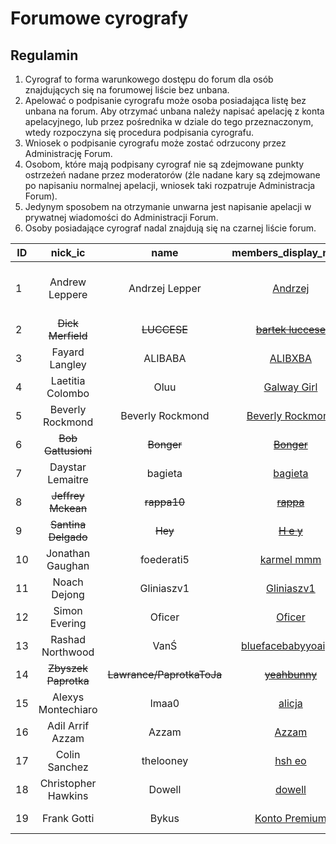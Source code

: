 # Forumowe cyrografy
## Regulamin
1. Cyrograf to forma warunkowego dostępu do forum dla osób znajdujących się na forumowej liście bez unbana.
2. Apelować o podpisanie cyrografu może osoba posiadająca listę bez unbana na forum. Aby otrzymać unbana należy napisać apelację z konta apelacyjnego, lub przez pośrednika w dziale do tego przeznaczonym, wtedy rozpoczyna się procedura podpisania cyrografu.
4. Wniosek o podpisanie cyrografu może zostać odrzucony przez Administrację Forum.
3. Osobom, które mają podpisany cyrograf nie są zdejmowane punkty ostrzeżeń nadane przez moderatorów (źle nadane kary są zdejmowane po napisaniu normalnej apelacji, wniosek taki rozpatruje Administracja Forum).
4. Jedynym sposobem na otrzymanie unwarna jest napisanie apelacji w prywatnej wiadomości do Administracji Forum.
5. Osoby posiadające cyrograf nadal znajdują się na czarnej liście forum.



| ID | nick_ic | name | members_display_name | Data |
|----|:-------:|:----:|:--------------------:|:----:|
| 1 | Andrew Leppere | Andrzej Lepper | [Andrzej](https://mrucznik-rp.pl/user/287-andrzej/) | 2018-08-12/2020-02-01 |
| 2 | ~~Dick Merfield~~ | ~~LUCCESE~~ | ~~[bartek luccese](https://mrucznik-rp.pl/user/347-bartek-luccese/)~~ | ~~2019-03-03~~ | 
| 3 | Fayard Langley | ALIBABA | [ALIBXBA](https://mrucznik-rp.pl/user/234-alibxba/) | 2019-03-30 |
| 4 | Laetitia Colombo | Oluu | [Galway Girl](https://mrucznik-rp.pl/user/10380-galway-girl/) | 2019-03-30 |
| 5 | Beverly Rockmond | Beverly Rockmond | [Beverly Rockmond](https://mrucznik-rp.pl/user/14628-beverly-rockmond/) | 2019-03-30 |
| 6 | ~~Bob Gattusioni~~ | ~~Bonger~~ | ~~[Bonger](https://mrucznik-rp.pl/user/453-bonger/)~~ | ~~2019-04-25~~ |
| 7 | Daystar Lemaitre | bagieta | [bagieta](https://mrucznik-rp.pl/user/769-bagieta/) | 2019-04-25 | 
| 8 | ~~Jeffrey Mckean~~ | ~~rappa10~~ | ~~[rappa](https://mrucznik-rp.pl/user/16099-rappa/)~~ | ~~2019-04-26~~ |
| 9 | ~~Santina Delgado~~ | ~~Hey~~ | ~~[H e y](https://mrucznik-rp.pl/user/4336-h-e-y/)~~ | ~~2019-05-19~~ | 
| 10 | Jonathan Gaughan | foederati5 | [karmel mmm](https://mrucznik-rp.pl/user/2428-kotgio/) | 2019-05-22 |
| 11 | Noach Dejong | Gliniaszv1 | [Gliniaszv1](https://mrucznik-rp.pl/user/3703-gliniaszv1/) | 2019-07-19 |
| 12 | Simon Evering | Oficer | [Oficer](https://mrucznik-rp.pl/user/98-oficer/) | 2019-06-19 |
| 13 | Rashad Northwood | VanŚ | [bluefacebabyyoaight](https://mrucznik-rp.pl/user/12246-bluefacebabyyoaight/) | 2019-07-30 |
| 14 | ~~Zbyszek Paprotka~~ | ~~Lawrance/PaprotkaToJa~~ | ~~[yeahbunny](https://mrucznik-rp.pl/user/8499-yeahbunny/)~~ | ~~2019-10-09~~ |
| 15 | Alexys Montechiaro | lmaa0 | [alicja](https://mrucznik-rp.pl/user/3272-alicja/) | 2019-10-20 |
| 16 | Adil Arrif Azzam | Azzam | [Azzam](https://mrucznik-rp.pl/user/4191-azzam/) | 2020-01-02 |
| 17 | Colin Sanchez | thelooney | [hsh eo](https://mrucznik-rp.pl/user/5669-hsh-eo/) | 2020-01-26 |
| 18 | Christopher Hawkins | Dowell | [dowell](https://mrucznik-rp.pl/user/2127-doweii/) | 2020-02-01 |
| 19 | Frank Gotti | Bykus | [Konto Premium](https://mrucznik-rp.pl/user/384-konto-premium/) | 2020-03-09 |
